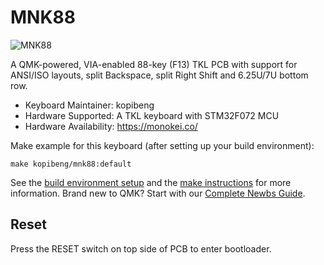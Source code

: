 # MNK88

![MNK88](https://i.imgur.com/QlKuV3w.png)

A QMK-powered, VIA-enabled 88-key (F13) TKL PCB with support for ANSI/ISO layouts, split Backspace, split Right Shift and 6.25U/7U bottom row.

* Keyboard Maintainer: kopibeng
* Hardware Supported: A TKL keyboard with STM32F072 MCU
* Hardware Availability: https://monokei.co/

Make example for this keyboard (after setting up your build environment):

    make kopibeng/mnk88:default
    
See the [build environment setup](https://docs.qmk.fm/#/getting_started_build_tools) and the [make instructions](https://docs.qmk.fm/#/getting_started_make_guide) for more information. Brand new to QMK? Start with our [Complete Newbs Guide](https://docs.qmk.fm/#/newbs).

## Reset

Press the RESET switch on top side of PCB to enter bootloader.
